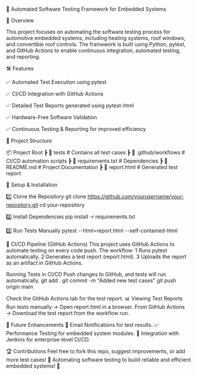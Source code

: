 🚀 Automated Software Testing Framework for Embedded Systems

📌 Overview

This project focuses on automating the software testing process for automotive embedded systems, including heating systems, roof windows, and convertible roof controls. The framework is built using Python, pytest, and GitHub Actions to enable continuous integration, automated testing, and reporting.

🛠️ Features

✅ Automated Test Execution using pytest

✅ CI/CD Integration with GitHub Actions

✅ Detailed Test Reports generated using pytest-html

✅ Hardware-Free Software Validation

✅ Continuous Testing & Reporting for improved efficiency

📂 Project Structure

📦 Project Root
 ┣ 📂 tests            # Contains all test cases
 ┣ 📂 .github/workflows # CI/CD automation scripts
 ┣ 📜 requirements.txt  # Dependencies
 ┣ 📜 README.md         # Project Documentation
 ┣ 📜 report.html       # Generated test report

🚀 Setup & Installation

1️⃣ Clone the Repository
git clone https://github.com/yourusername/your-repository.git
cd your-repository

2️⃣ Install Dependencies
pip install -r requirements.txt

3️⃣ Run Tests Manually
pytest --html=report.html --self-contained-html

🔄 CI/CD Pipeline (GitHub Actions)
This project uses GitHub Actions to automate testing on every code push. The workflow:
   1 Runs pytest automatically.
   2 Generates a test report (report.html).
   3 Uploads the report as an artifact in GitHub Actions.

Running Tests in CI/CD
Push changes to GitHub, and tests will run automatically.
git add .
git commit -m "Added new test cases"
git push origin main

Check the GitHub Actions tab for the test report.
📊 Viewing Test Reports
Run tests manually → Open report.html in a browser.
From GitHub Actions → Download the test report from the workflow run.

🚀 Future Enhancements
📧 Email Notifications for test results.
📈 Performance Testing for embedded system modules.
🔗 Integration with Jenkins for enterprise-level CI/CD.

🏆 Contributions
Feel free to fork this repo, suggest improvements, or add more test cases!
🚀 Automating software testing to build reliable and efficient embedded systems! 🚀
